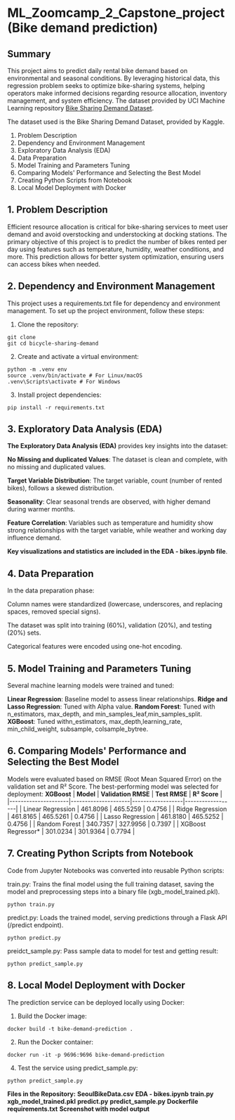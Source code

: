 # ML_Zoomcamp_2_Capstone_project (Bike demand prediction)
## Summary

This project aims to predict daily rental bike demand based on environmental and seasonal conditions. 
By leveraging historical data, this regression problem seeks to optimize bike-sharing systems, helping operators make informed decisions regarding resource allocation, inventory management, and system efficiency.
The dataset provided by UCI Machine Learning repository [Bike Sharing Demand Dataset](https://archive.ics.uci.edu/dataset/560/seoul+bike+sharing+demand).

The dataset used is the Bike Sharing Demand Dataset, provided by Kaggle.
1.  Problem Description
2.  Dependency and Environment Management
3.  Exploratory Data Analysis (EDA)
4.  Data Preparation
5.  Model Training and Parameters Tuning
6.  Comparing Models' Performance and Selecting the Best Model
7.  Creating Python Scripts from Notebook
8.  Local Model Deployment with Docker

## 1.  Problem Description
Efficient resource allocation is critical for bike-sharing services to meet user demand and avoid overstocking and understocking at docking stations. 
The primary objective of this project is to predict the number of bikes rented per day using features such as temperature, humidity, weather conditions, and more. 
This prediction allows for better system optimization, ensuring users can access bikes when needed.

## 2.  Dependency and Environment Management
This project uses a requirements.txt file for dependency and environment management. To set up the project environment, follow these steps:
1. Clone the repository:   
```
git clone 
git cd bicycle-sharing-demand
``` 
2. Create and activate a virtual environment:
```
python -m .venv env
source .venv/bin/activate # For Linux/macOS
.venv\Scripts\activate # For Windows
```
3. Install project dependencies:
```
pip install -r requirements.txt
```

## 3.  Exploratory Data Analysis (EDA)

**The Exploratory Data Analysis (EDA)** provides key insights into the dataset:

**No Missing and duplicated Values**: The dataset is clean and complete, with no missing and duplicated values.

**Target Variable Distribution**: The target variable, count (number of rented bikes), follows a skewed distribution.

**Seasonality**: Clear seasonal trends are observed, with higher demand during warmer months.

**Feature Correlation**: Variables such as temperature and humidity show strong relationships with the target variable, while weather and working day influence demand.

**Key visualizations and statistics are included in the EDA - bikes.ipynb file**.

## 4.  Data Preparation
In the data preparation phase:

Column names were standardized (lowercase, underscores, and replacing spaces, removed special signs).

The dataset was split into training (60%), validation (20%), and testing (20%) sets.

Categorical features were encoded using one-hot encoding.

## 5.  Model Training and Parameters Tuning
Several machine learning models were trained and tuned:

**Linear Regression**: Baseline model to assess linear relationships.
**Ridge and Lasso Regression**: Tuned with Alpha value.
**Random Forest**: Tuned with n_estimators, max_depth, and min_samples_leaf,min_samples_split.
**XGBoost**: Tuned withn_estimators, max_depth,learning_rate, min_child_weight, subsample, colsample_bytree.

## 6.  Comparing Models' Performance and Selecting the Best Model
Models were evaluated based on RMSE (Root Mean Squared Error) on the validation set and  R² Score. The best-performing model was selected for deployment:
**XGBoost**
| **Model**           | **Validation RMSE** | **Test RMSE**    | **R² Score**     |
|---------------------|---------------------|------------------|------------------|
| Linear Regression   | 461.8096           | 465.5259         | 0.4756           |
| Ridge Regression    | 461.8165           | 465.5261         | 0.4756           |
| Lasso Regression    | 461.8180           | 465.5252         | 0.4756           |
| Random Forest       | 340.7357           | 327.9956         | 0.7397           |
| XGBoost Regressor*  | 301.0234           | 301.9364         | 0.7794           |


## 7.  Creating Python Scripts from Notebook
Code from Jupyter Notebooks was converted into reusable Python scripts:

train.py: Trains the final model using the full training dataset, saving the model and preprocessing steps into a binary file (xgb_model_trained.pkl).

```
python train.py
```

predict.py: Loads the trained model, serving predictions through a Flask API (/predict endpoint).

```
python predict.py
```
preidct_sample.py: Pass sample data to model for test and getting result:

```
python predict_sample.py
```

## 8.  Local Model Deployment with Docker
The prediction service can be deployed locally using Docker:
1. Build the Docker image:
```
docker build -t bike-demand-prediction .
```
2. Run the Docker container:
```
docker run -it -p 9696:9696 bike-demand-prediction     
```
4. Test the service using predict_sample.py:
```
python predict_sample.py
```
**Files in the Repository:**
**SeoulBikeData.csv**
**EDA - bikes.ipynb**
**train.py**
**xgb_model_trained.pkl**
**predict.py**
**predict_sample.py**
**Dockerfile**
**requirements.txt**
**Screenshot with model output**





